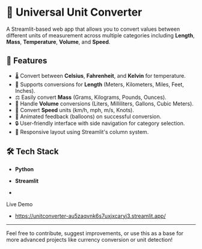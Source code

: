 # 🔄 Universal Unit Converter

A Streamlit-based web app that allows you to convert values between different units of measurement across multiple categories including **Length**, **Mass**, **Temperature**, **Volume**, and **Speed**.

## 🚀 Features

- 🌡️ Convert between **Celsius**, **Fahrenheit**, and **Kelvin** for temperature.
- 📏 Supports conversions for **Length** (Meters, Kilometers, Miles, Feet, Inches).
- ⚖️ Easily convert **Mass** (Grams, Kilograms, Pounds, Ounces).
- 🧪 Handle **Volume** conversions (Liters, Milliliters, Gallons, Cubic Meters).
- 💨 Convert **Speed** units (km/h, mph, m/s, Knots).
- 🎈 Animated feedback (balloons) on successful conversion.
- 🔒 User-friendly interface with side navigation for category selection.
- 📱 Responsive layout using Streamlit's column system.

## 🛠️ Tech Stack

- **Python**
- **Streamlit**

- 

Live Demo

- https://unitconverter-au5zaqvnk6s7uxjxcaryj3.streamlit.app/
---

Feel free to contribute, suggest improvements, or use this as a base for more advanced projects like currency conversion or unit detection!


